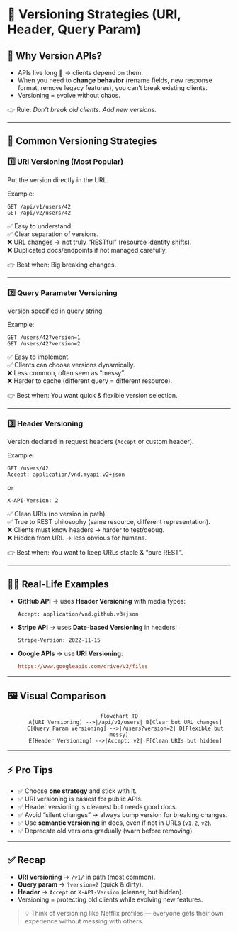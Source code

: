 # 🔢 Versioning Strategies (URI, Header, Query Param)

## 🧩 Why Version APIs?

- APIs live long 🧓 → clients depend on them.
- When you need to **change behavior** (rename fields, new response format, remove legacy features), you can’t break existing clients.
- Versioning = evolve without chaos.

👉 Rule: _Don’t break old clients. Add new versions._

---

## 📌 Common Versioning Strategies

### 1️⃣ URI Versioning (Most Popular)

Put the version directly in the URL.

Example:

```http
GET /api/v1/users/42
GET /api/v2/users/42
```

✅ Easy to understand.  
✅ Clear separation of versions.  
❌ URL changes → not truly “RESTful” (resource identity shifts).  
❌ Duplicated docs/endpoints if not managed carefully.

👉 Best when: Big breaking changes.

---

### 2️⃣ Query Parameter Versioning

Version specified in query string.

Example:

```http
GET /users/42?version=1
GET /users/42?version=2
```

✅ Easy to implement.  
✅ Clients can choose versions dynamically.  
❌ Less common, often seen as “messy”.  
❌ Harder to cache (different query = different resource).

👉 Best when: You want quick & flexible version selection.

---

### 3️⃣ Header Versioning

Version declared in request headers (`Accept` or custom header).

Example:

```http
GET /users/42
Accept: application/vnd.myapi.v2+json
```

or

```http
X-API-Version: 2
```

✅ Clean URIs (no version in path).  
✅ True to REST philosophy (same resource, different representation).  
❌ Clients must know headers → harder to test/debug.  
❌ Hidden from URL → less obvious for humans.

👉 Best when: You want to keep URLs stable & “pure REST”.

---

## 🧑‍💻 Real-Life Examples

- **GitHub API** → uses **Header Versioning** with media types:

  ```http
  Accept: application/vnd.github.v3+json
  ```

- **Stripe API** → uses **Date-based Versioning** in headers:

  ```http
  Stripe-Version: 2022-11-15
  ```

- **Google APIs** → use **URI Versioning**:

  ```ini
  https://www.googleapis.com/drive/v3/files
  ```

---

## 🖼️ Visual Comparison

<div align="center">

```mermaid
flowchart TD
    A[URI Versioning] -->|/api/v1/users| B[Clear but URL changes]
    C[Query Param Versioning] -->|/users?version=2| D[Flexible but messy]
    E[Header Versioning] -->|Accept: v2| F[Clean URIs but hidden]
```

</div>

---

## ⚡ Pro Tips

- ✅ Choose **one strategy** and stick with it.
- ✅ URI versioning is easiest for public APIs.
- ✅ Header versioning is cleanest but needs good docs.
- ✅ Avoid “silent changes” → always bump version for breaking changes.
- ✅ Use **semantic versioning** in docs, even if not in URLs (`v1.2`, `v2`).
- ✅ Deprecate old versions gradually (warn before removing).

---

## ✅ Recap

- **URI versioning** → `/v1/` in path (most common).
- **Query param** → `?version=2` (quick & dirty).
- **Header** → `Accept` or `X-API-Version` (cleaner, but hidden).
- Versioning = protecting old clients while evolving new features.

> 💡 Think of versioning like Netflix profiles — everyone gets their own experience without messing with others.

